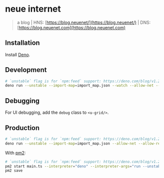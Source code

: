 # neue internet

> a blog | HNS: [https://blog.neuenet/](https://blog.neuenet/) | DNS: [https://blog.neuenet.com](https://blog.neuenet.com)



## Installation

Install [Deno](https://deno.land/#installation "link to Deno installation reference").

## Development

```sh
# `unstable` flag is for `npm:feed` support: https://deno.com/blog/v1.25#experimental-npm-support
deno run --unstable --import-map=import_map.json --watch --allow-net --allow-read --allow-run --allow-write --no-prompt main.ts
```

## Debugging

For UI debugging, add the `debug` class to `<u-grid/>`.

## Production

```sh
# `unstable` flag is for `npm:feed` support: https://deno.com/blog/v1.25#experimental-npm-support
deno run --unstable --import-map=import_map.json --allow-net --allow-read --allow-run --allow-write --no-prompt main.ts --production
```

With [pm2](https://pm2.keymetrics.io/ "process manager for Node.js"):

```sh
# `unstable` flag is for `npm:feed` support: https://deno.com/blog/v1.25#experimental-npm-support
pm2 start main.ts --interpreter="deno" --interpreter-args="run --unstable --import-map=import_map.json --allow-net --allow-read --allow-run --allow-write --no-prompt" --name "blog" -- start --production
pm2 save
```
